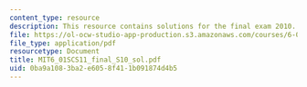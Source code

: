 ```yaml
---
content_type: resource
description: This resource contains solutions for the final exam 2010.
file: https://ol-ocw-studio-app-production.s3.amazonaws.com/courses/6-01sc-introduction-to-electrical-engineering-and-computer-science-i-spring-2011/0ba9a1083ba2e6058f411b091874d4b5_MIT6_01SCS11_final_S10_sol.pdf
file_type: application/pdf
resourcetype: Document
title: MIT6_01SCS11_final_S10_sol.pdf
uid: 0ba9a108-3ba2-e605-8f41-1b091874d4b5
---
```

